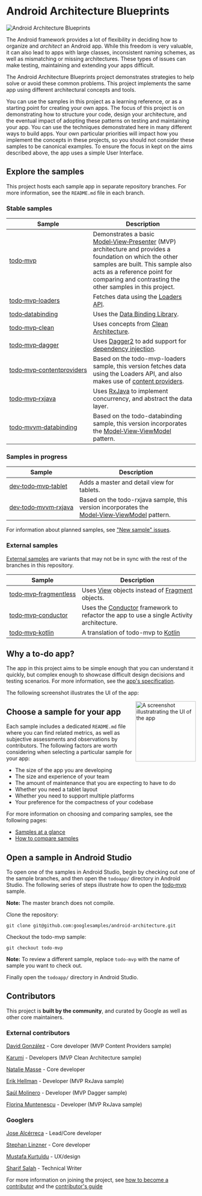 # Android Architecture Blueprints

<img src="https://github.com/googlesamples/android-architecture/wiki/images/aab-logo.png" alt="Android Architecture Blueprints"/>

The Android framework provides a lot of flexibility in deciding how to organize and <em>architect</em> an Android app. While this freedom is very valuable, it can also lead to apps with large classes, inconsistent naming schemes, as well as mismatching or missing architectures. These types of issues can make testing, maintaining and extending your apps difficult.

The Android Architecture Blueprints project demonstrates strategies to help solve or avoid these common problems. This project implements the same app using different architectural concepts and tools.

You can use the samples in this project as a learning reference, or as a starting point for creating your own apps. The focus of this project is on demonstrating how to structure your code, design your architecture, and the eventual impact of adopting these patterns on testing and maintaining your app. You can use the techniques demonstrated here in many different ways to build apps. Your own particular priorities will impact how you implement the concepts in these projects, so you should not consider these samples to be canonical examples. To ensure the focus in kept on the aims described above, the app uses a simple User Interface.

## Explore the samples

This project hosts each sample app in separate repository branches. For more information, see the `README.md` file in each branch.

### Stable samples
| Sample | Description |
| ------------- | ------------- |
| [todo‑mvp](https://github.com/googlesamples/android-architecture/tree/todo-mvp/) | Demonstrates a basic [Model‑View‑Presenter](https://en.wikipedia.org/wiki/Model%E2%80%93view%E2%80%93presenter) (MVP) architecture and provides a foundation on which the other samples are built. This sample also acts as a reference point for comparing and contrasting the other samples in this project. |
| [todo‑mvp‑loaders](https://github.com/googlesamples/android-architecture/tree/todo-mvp-loaders/) | Fetches data using the [Loaders API](https://developer.android.com/guide/components/loaders.html). |
| [todo‑databinding](https://github.com/googlesamples/android-architecture/tree/todo-databinding/) | Uses the [Data Binding Library](https://developer.android.com/topic/libraries/data-binding/index.html). |
| [todo‑mvp‑clean](https://github.com/googlesamples/android-architecture/tree/todo-mvp-clean/) | Uses concepts from [Clean Architecture](https://8thlight.com/blog/uncle-bob/2012/08/13/the-clean-architecture.html). |
| [todo‑mvp‑dagger](https://github.com/googlesamples/android-architecture/tree/todo-mvp-dagger/) | Uses [Dagger2](https://google.github.io/dagger/) to add support for [dependency injection](https://en.wikipedia.org/wiki/Dependency_injection). |
[todo‑mvp‑contentproviders](https://github.com/googlesamples/android-architecture/tree/todo-mvp-contentproviders/) | Based on the todo-mvp-loaders sample, this version fetches data using the Loaders API, and also makes use of [content providers](https://developer.android.com/guide/topics/providers/content-providers.html). |
| [todo‑mvp‑rxjava](https://github.com/googlesamples/android-architecture/tree/todo-mvp-rxjava/) | Uses [RxJava](https://github.com/ReactiveX/RxJava) to implement concurrency, and abstract the data layer. |
| [todo‑mvvm‑databinding](https://github.com/googlesamples/android-architecture/tree/todo-mvvm-databinding/) | Based on the todo-databinding sample, this version incorporates the [Model‑View‑ViewModel](https://en.wikipedia.org/wiki/Model%E2%80%93view%E2%80%93viewmodel) pattern.|


### Samples in progress

| Sample | Description |
| ------------- | ------------- |
| [dev‑todo‑mvp‑tablet](https://github.com/googlesamples/android-architecture/tree/dev-todo-mvp-tablet/) | Adds a master and detail view for tablets. |
| [dev‑todo‑mvvm‑rxjava](https://github.com/googlesamples/android-architecture/tree/dev-todo-mvvm-rxjava/) | Based on the todo-rxjava sample, this version incorporates the [Model‑View‑ViewModel](https://en.wikipedia.org/wiki/Model%E2%80%93view%E2%80%93viewmodel) pattern.|

For information about planned samples, see ["New sample" issues](https://github.com/googlesamples/android-architecture/issues?q=is%3Aissue+is%3Aopen+label%3A%22New+sample%22).

### External samples
[External samples](https://github.com/googlesamples/android-architecture/wiki/External-samples) are variants that may not be in sync with the rest of the branches in this repository.

| Sample | Description |
| ------------- | ------------- |
| [todo‑mvp‑fragmentless](https://github.com/Syhids/android-architecture/tree/todo-mvp-fragmentless) | Uses [View](https://developer.android.com/reference/android/view/View.html) objects instead of [Fragment](https://developer.android.com/reference/android/app/Fragment.html) objects.|
| [todo‑mvp‑conductor](https://github.com/grepx/android-architecture/tree/todo-mvp-conductor) | Uses the [Conductor](https://github.com/bluelinelabs/Conductor) framework to refactor the app to use a single Activity architecture. |
| [todo‑mvp‑kotlin](https://github.com/SerjSmor/android-architecture) | A translation of todo-mvp to [Kotlin](https://kotlinlang.org/) |



## Why a to-do app?

The app in this project aims to be simple enough that you can understand it quickly, but complex enough to showcase difficult design decisions and testing scenarios. For more information, see the [app's specification](https://github.com/googlesamples/android-architecture/wiki/To-do-app-specification).

The following screenshot illustrates the UI of the app:

<img src="https://github.com/googlesamples/android-architecture/wiki/images/tasks2.png" alt="A screenshot illustratrating the UI of the app" width="160" style="display: inline; float: right"/>

## Choose a sample for your app

Each sample includes a dedicated `README.md` file where you can find related metrics, as well as subjective assessments and observations by contributors. The following factors are worth considering when selecting a particular sample for your app:

* The size of the app you are developing
* The size and experience of your team
* The amount of maintenance that you are expecting to have to do
* Whether you need a tablet layout
* Whether you need to support multiple platforms
* Your preference for the compactness of your codebase

For more information on choosing and comparing samples, see the following pages:
* [Samples at a glance](https://github.com/googlesamples/android-architecture/wiki/Samples-at-a-glance)
* [How to compare samples](https://github.com/googlesamples/android-architecture/wiki/How-to-compare-samples)

## Open a sample in Android Studio

To open one of the samples in Android Studio, begin by checking out one of the sample branches, and then open the `todoapp/` directory in Android Studio. The following series of steps illustrate how to open the [todo‑mvp](https://github.com/googlesamples/android-architecture/tree/todo-mvp) sample.

**Note:** The master branch does not compile.

Clone the repository:

```
git clone git@github.com:googlesamples/android-architecture.git
```

Checkout the todo-mvp sample:
```
git checkout todo-mvp
```

**Note:** To review a different sample, replace `todo-mvp` with the name of sample you want to check out.

Finally open the `todoapp/` directory in Android Studio.

## Contributors

This project is **built by the community**, and curated by Google as well as other core maintainers.

### External contributors

[David González](http://github.com/malmstein) - Core developer (MVP Content Providers sample)

[Karumi](http://github.com/Karumi) - Developers (MVP Clean Architecture sample)

[Natalie Masse](http://github.com/freewheelnat) - Core developer

[Erik Hellman](https://github.com/ErikHellman) - Developer (MVP RxJava sample)

[Saúl Molinero](https://github.com/saulmm) - Developer (MVP Dagger sample)

[Florina Muntenescu](https://github.com/florina-muntenescu) - Developer (MVP RxJava sample)

### Googlers

[Jose Alcérreca](http://github.com/JoseAlcerreca) - Lead/Core developer

[Stephan Linzner](http://github.com/slinzner) - Core developer

[Mustafa Kurtuldu](https://github.com/mustafa-x) - UX/design

[Sharif Salah](https://github.com/sharifsalah) - Technical Writer

For more information on joining the project, see [how to become a contributor](https://github.com/googlesamples/android-architecture/blob/master/CONTRIBUTING.md) and the [contributor's guide](https://github.com/googlesamples/android-architecture/wiki/Contributions)
